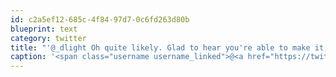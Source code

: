 ```yaml
---
id: c2a5ef12-685c-4f84-97d7-0c6fd263d80b
blueprint: text
category: twitter
title: "'@_dlight Oh quite likely. Glad to hear you're able to make it, sounds like you're working lots."
caption: '<span class="username username_linked">@<a href="https://twitter.com/_dlight" title="Битюцкий Корнилий">_dlight</a></span> Oh quite likely. Glad to hear you''re able to make it, sounds like you''re working lots.'
---
```

